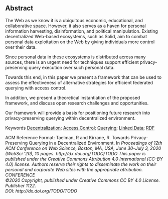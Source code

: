 ## Abstract
<!-- Context      -->
The Web as we know it is a ubiquitous economic, educational, and collaborative space.
However, it also serves as a haven for personal information harvesting, disinformation, and political manipulation.
Existing decentralized Web-based ecosystems, such as Solid,
aim to combat personal data exploitation on the Web by giving individuals more control over their data.
<!-- Need         -->
Since personal data in these ecosystems is distributed across many sources,
there is an urgent need for techniques support efficient privacy-preserving query execution over such personal data.
<!-- Task         -->
<!-- Object       -->
Towards this end, in this paper we present a framework that can be used
to assess the effectiveness of alternative strategies for efficient federated querying with access control.
<!-- Findings     -->
In addition, we present a theoretical instantiation of the proposed framework, and discuss open research challenges and opportunities.
<!-- Conclusion   -->
<!-- Perspectives -->
Our framework will provide a basis for positioning future research into privacy-preserving querying within decentralized environment.



<span id="keywords" rel="schema:about"><span class="title">Keywords</span>
<a href="https://en.wikipedia.org/wiki/Decentralization" resource="http://dbpedia.org/resource/Decentralization">Decentralization</a>;
<a href="https://en.wikipedia.org/wiki/Access_Control" resource="http://dbpedia.org/resource/Access_Control">Access Control</a>;
<a href="https://en.wikipedia.org/wiki/Querying" resource="http://dbpedia.org/resource/Querying">Querying</a>;
<a href="https://en.wikipedia.org/wiki/Linked_Data" resource="http://dbpedia.org/resource/Linked_Data">Linked Data</a>;
<a href="https://en.wikipedia.org/wiki/Resource_Description_Framework" resource="http://dbpedia.org/resource/Resource_Description_Framework">RDF</a>
</span>

<span class="printonly" id="acmreferenceformat">
<span class="title">ACM Reference Format:</span>
Taelman, R and Kirrane, R. Towards Privacy-Preserving Querying in a Decentralized Environment. In <i>Proceedings of 12th ACM Conference on Web Science, Boston, MA, USA, June 30–July 3, 2020 (WebSci ’20), 10 pages.
<i>http://dx.doi.org/TODO/TODO</i>
</span>

<span class="printonly firstpagefooter">
<span class="footnotecopyright">
This paper is published under the Creative Commons Attribution 4.0 International (CC-BY 4.0) license.
Authors reserve their rights to disseminate the work on their personal and corporate Web sites with the appropriate attribution.<br />
<span style="font-style:italic">CONFERENCE</span><br />
©2020 Copyright,
published under Creative Commons CC BY 4.0 License.<br />
Publisher 1122.<br />
DOI: http://dx.doi.org/TODO/TODO
</span>
</span>
